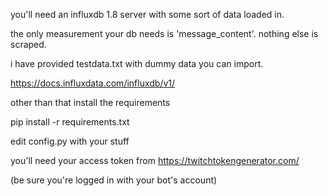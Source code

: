 you'll need an influxdb 1.8 server with some sort of data loaded in. 

the only measurement your db needs is 'message_content'. nothing else is scraped. 

i have provided testdata.txt with dummy data you can import. 

https://docs.influxdata.com/influxdb/v1/

other than that install the requirements

pip install -r requirements.txt

edit config.py with your stuff

you'll need your access token from https://twitchtokengenerator.com/

(be sure you're logged in with your bot's account)
